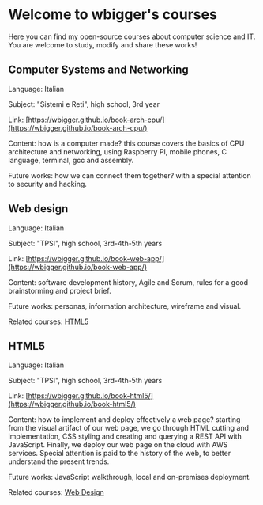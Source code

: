 # Welcome to wbigger's courses

Here you can find my open-source courses about computer science and IT. You are welcome to study, modify and share these works!

## Computer Systems and Networking
Language: Italian

Subject: "Sistemi e Reti", high school, 3rd year

Link: [https://wbigger.github.io/book-arch-cpu/](https://wbigger.github.io/book-arch-cpu/)

Content: how is a computer made? this course covers the basics of CPU architecture and networking, using Raspberry PI, mobile phones, C language, terminal, gcc and assembly.

Future works: how we can connect them together? with a special attention to security and hacking.

## Web design
Language: Italian

Subject: "TPSI", high school, 3rd-4th-5th years

Link: [https://wbigger.github.io/book-web-app/](https://wbigger.github.io/book-web-app/)

Content: software development history, Agile and Scrum, rules for a good brainstorming and project brief.

Future works: personas, information architecture, wireframe and visual.

Related courses: [HTML5](#html5)


## HTML5
Language: Italian

Subject: "TPSI", high school, 3rd-4th-5th years

Link: [https://wbigger.github.io/book-html5/](https://wbigger.github.io/book-html5/)

Content: how to implement and deploy effectively a web page? starting from the visual artifact of our web page, we go through HTML cutting and implementation, CSS styling and creating and querying a REST API with JavaScript. Finally, we deploy our web page on the cloud with AWS services. Special attention is paid to the history of the web, to better understand the present trends.

Future works: JavaScript walkthrough, local and on-premises deployment.

Related courses: [Web Design](#web-design)

